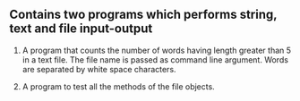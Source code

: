 ## Contains two programs which performs string, text and file input-output

1. A program that counts the number of words having length greater than 5 in a text file. The file name is passed as command line argument. Words are separated by white space characters.

2. A program to test all the methods of the file objects.


